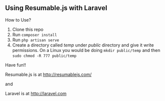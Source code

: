 ## Using Resumable.js with Laravel

How to Use?

1. Clone this repo
2. Run `composer install`
3. Run `php artisan serve`
4. Create a directory called *temp* under *public* directory and give it write permissions. On a Linux you would be doing `mkdir public/temp` and then `sudo chmod -R 777 public/temp`

Have fun!!

Resumable.js is at http://resumablejs.com/

and 

Laravel is at http://laravel.com

